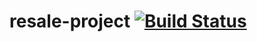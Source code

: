 # resale-project [![Build Status](https://travis-ci.com/shahriarsohan/resale-project.svg?branch=master)](https://travis-ci.com/shahriarsohan/resale-project)

